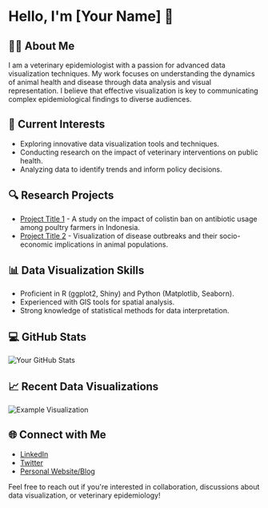 # Hello, I'm [Your Name] 🐾

## 👩‍⚕️ About Me
I am a veterinary epidemiologist with a passion for advanced data visualization techniques. My work focuses on understanding the dynamics of animal health and disease through data analysis and visual representation. I believe that effective visualization is key to communicating complex epidemiological findings to diverse audiences.

## 🌱 Current Interests
- Exploring innovative data visualization tools and techniques.
- Conducting research on the impact of veterinary interventions on public health.
- Analyzing data to identify trends and inform policy decisions.

## 🔍 Research Projects
- [Project Title 1](link) - A study on the impact of colistin ban on antibiotic usage among poultry farmers in Indonesia.
- [Project Title 2](link) - Visualization of disease outbreaks and their socio-economic implications in animal populations.

## 📊 Data Visualization Skills
- Proficient in R (ggplot2, Shiny) and Python (Matplotlib, Seaborn).
- Experienced with GIS tools for spatial analysis.
- Strong knowledge of statistical methods for data interpretation.

## 💻 GitHub Stats
![Your GitHub Stats](https://github-readme-stats.vercel.app/api?username=yourusername&show_icons=true&count_private=true&theme=radical)

## 📈 Recent Data Visualizations
![Example Visualization](link-to-your-visualization-image)

## 🌐 Connect with Me
- [LinkedIn](your-linkedin)
- [Twitter](your-twitter)
- [Personal Website/Blog](your-website)

Feel free to reach out if you're interested in collaboration, discussions about data visualization, or veterinary epidemiology!
